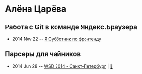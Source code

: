 # Алёна Царёва

## Работа с Git в команде Яндекс.Браузера
- 2014 Nov 22 -- [Я.Субботник по фронтенду](https://events.yandex.ru/lib/talks/2588/)    
## Парсеры для чайников
- 2014 Jun 28 -- [WSD 2014 - Санкт-Петербург](https://www.youtube.com/watch?v=TXqiq5tOWRQ)  | [:notebook:](https://wsd.events/2014/06/28/pres/parsers/)  
